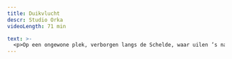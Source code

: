 ```yaml
---
title: Duikvlucht
descr: Studio Orka
videoLength: 71 min

text: >-
  <p>Op een ongewone plek, verborgen langs de Schelde, waar uilen ’s nachts de wacht houden, ver weg van drukte en gewoel, staat iets te gebeuren. Vier mensen ontmoeten elkaar en delen er lief en leed, geheimen oh zo zwaar ... Wat als een geheim zo zwaar weegt dat je het alleen niet kunt dragen? Hoeveel weegt dat eigenlijk, een geheim? Kan je het per post versturen? En wil je zoiets wel in je brievenbus?</p><h5>Credits</h5><p>CONCEPT/IDEE: Philippe Van de Velde, Martine Decroos, Dominique Van Malder, Joris Hessels, Ruth Beeckmans, Titus De Voogdt, Thomas Devos<br>SPEL: Dominique Van Malder, Joris Hessels, Ruth Beeckmans, Titus De Voogdt/Nico Sturm.<br>COACH:Johan Heldenbergh<br>DRAMATURGIE: Mieke Versyp<br>DECORONTWERP: Philippe Van de Velde, Kwint Manshoven<br>TECHNIEK: Kristof Oosterlynck, Kris Van Oudenhoven<br>PRODUCTIELEIDING: Maarten Naessens.<br>COPRODUCTIE: Theater Antigone, Zomer Van Antwerpen.<br>MET STEUN VAN: de Vlaamse Regering, Provincie Oost-Vlaanderen, Gent</p><p>‍</p><p>Opname video door Fabien Delathauwer</p>
---
```

